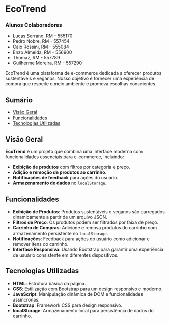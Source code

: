 # EcoTrend

### Alunos Colaboradores
- Lucas Serrano, RM - 555170
- Pedro Nobre, RM - 557454
- Caio Rossini, RM - 555084
- Enzo Almeida, RM - 556900
- Thomaz, RM - 557789
- Guilherme Moreira, RM - 557290


EcoTrend é uma plataforma de e-commerce dedicada a oferecer produtos sustentáveis e veganos. Nosso objetivo é fornecer uma experiência de compra que respeite o meio ambiente e promova escolhas conscientes.

## Sumário

- [Visão Geral](#visão-geral)
- [Funcionalidades](#funcionalidades)
- [Tecnologias Utilizadas](#tecnologias-utilizadas)


## Visão Geral

**EcoTrend** é um projeto que combina uma interface moderna com funcionalidades essenciais para e-commerce, incluindo:

- **Exibição de produtos** com filtros por categoria e preço.
- **Adição e remoção de produtos ao carrinho**.
- **Notificações de feedback** para ações do usuário.
- **Armazenamento de dados** no `localStorage`.

## Funcionalidades

- **Exibição de Produtos**: Produtos sustentáveis e veganos são carregados dinamicamente a partir de um arquivo JSON.
- **Filtros de Preço**: Os produtos podem ser filtrados por faixa de preço.
- **Carrinho de Compras**: Adicione e remova produtos do carrinho com armazenamento persistente no `localStorage`.
- **Notificações**: Feedback para ações do usuário como adicionar e remover itens do carrinho.
- **Interface Responsiva**: Usando Bootstrap para garantir uma experiência de usuário consistente em diferentes dispositivos.

## Tecnologias Utilizadas

- **HTML**: Estrutura básica da página.
- **CSS**: Estilização com Bootstrap para um design responsivo e moderno.
- **JavaScript**: Manipulação dinâmica de DOM e funcionalidades assíncronas.
- **Bootstrap**: Framework CSS para design responsivo.
- **localStorage**: Armazenamento local para persistência de dados do carrinho.
